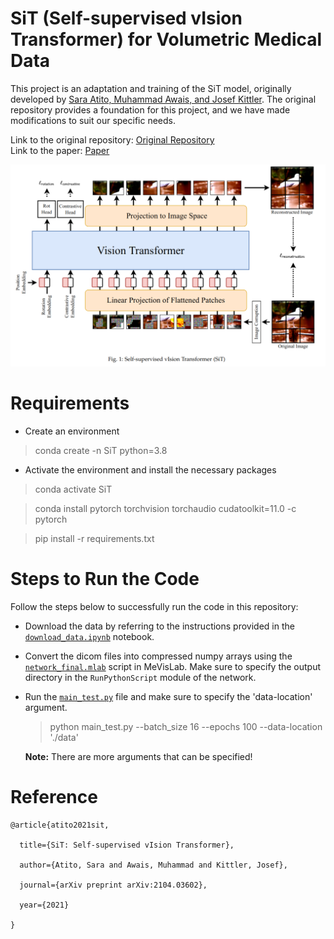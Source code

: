 # SiT (Self-supervised vIsion Transformer) for Volumetric Medical Data

This project is an adaptation and training of the SiT model, originally developed by [Sara Atito, Muhammad Awais, and Josef Kittler](https://github.com/Sara-Ahmed/SiT). The original repository provides a foundation for this project, and we have made modifications to suit our specific needs.

Link to the original repository: [Original Repository](https://github.com/Sara-Ahmed/SiT)
</br>Link to the paper: [Paper](https://arxiv.org/abs/2104.03602)

![](imgs/SiT_.png)


# Requirements
- Create an environment
> conda create -n SiT python=3.8
- Activate the environment and install the necessary packages
> conda activate SiT

> conda install pytorch torchvision torchaudio cudatoolkit=11.0 -c pytorch

> pip install -r requirements.txt

# Steps to Run the Code
Follow the steps below to successfully run the code in this repository:

- Download the data by referring to the instructions provided in the [`download_data.ipynb`](./download_data.ipynb) notebook.

- Convert the dicom files into compressed numpy arrays using the [`network_final.mlab`](./network_final.mlab) script in MeVisLab. Make sure to specify the output directory in the `RunPythonScript` module of the network.

- Run the [`main_test.py`](./main_test.py) file and make sure to specify the 'data-location' argument.
  > python main_test.py --batch_size 16 --epochs 100 --data-location './data'

  **Note:** There are more arguments that can be specified!

# Reference


```
@article{atito2021sit,

  title={SiT: Self-supervised vIsion Transformer},

  author={Atito, Sara and Awais, Muhammad and Kittler, Josef},

  journal={arXiv preprint arXiv:2104.03602},

  year={2021}

}
```


